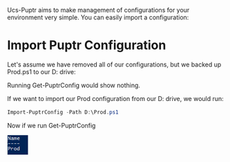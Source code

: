 Ucs-Puptr aims to make management of configurations for your environment very simple.
You can easily import a configuration:

# Import Puptr Configuration

Let's assume we have removed all of our configurations, but we backed up Prod.ps1 to our D: drive:

Running Get-PuptrConfig would show nothing.

If we want to import our Prod configuration from our D: drive, we would run:

```PowerShell
Import-PuptrConfig -Path D:\Prod.ps1
```

Now if we run Get-PuptrConfig

[![Source](images/get-puptrconfig.png)](images/get-puptrconfig.png)